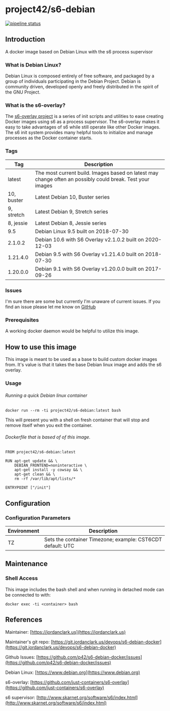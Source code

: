 # project42/s6-debian

[![pipeline status](https://git.jordanclark.us/devops/s6-debian-docker/badges/master/pipeline.svg)](https://git.jordanclark.us/devops/s6-debian-docker/commits/master)

## Introduction
A docker image based on Debian Linux with the s6 process supervisor

### What is Debian Linux?

Debian Linux is composed entirely of free software, and packaged by a group of individuals participating in the Debian Project. Debian is community driven, developed openly and freely distributed in the spirit of the GNU Project.

### What is the s6-overlay?
The [s6-overlay project](https://github.com/just-containers/s6-overlay) is a series of init scripts and utilities to ease creating Docker images using s6 as a process supervisor.  The s6-overlay makes it easy to take advantages of s6 while still operate like other Docker images.  The s6 init system provides many helpful tools to initialize and manage processes as the Docker container starts.

### Tags

| Tag | Description |
|---|---|
| latest | The most current build.  Images based on latest may change often an possibly could break.  Test your images |
| 10, buster | Latest Debian 10, Buster series |
| 9, stretch | Latest Debian 9, Stretch series |
| 8, jessie | Latest Debian 8, Jessie series |
| 9.5 | Debian Linux 9.5 built on 2018-07-30 |
| 2.1.0.2 | Debian 10.6 with S6 Overlay v2.1.0.2 built on 2020-12-03 |
| 1.21.4.0 | Debian 9.5 with S6 Overlay v1.21.4.0 built on 2018-07-30 |
| 1.20.0.0 | Debian 9.1 with S6 Overlay v1.20.0.0 built on 2017-09-26 |

### Issues

I'm sure there are some but currently I'm unaware of current issues.  If you find an issue please let me know on [GitHub](https://github.com/p42/s6-debian-docker/issues)

### Prerequisites

A working docker daemon would be helpful to utilize this image.

## How to use this image

This image is meant to be used as a base to build custom docker images from.  It's value is that it takes the base Debian linux image and adds the s6 overlay.

### Usage

###### Running a quick Debian linux container

~~~
docker run --rm -ti project42/s6-debian:latest bash
~~~

This will present you with a shell on fresh container that will stop and remove itself when you exit the container.

###### Dockerfile that is based of of this image.

~~~
FROM project42/s6-debian:latest

RUN apt-get update && \
    DEBIAN_FRONTEND=noninteractive \
    apt-get install -y cowsay && \
    apt-get clean && \
    rm -rf /var/lib/apt/lists/*

ENTRYPOINT ["/init"]
~~~

## Configuration

### Configuration Parameters
| Environment | Description |
| --- | --- |
| TZ | Sets the container Timezone; example: CST6CDT default: UTC |  

## Maintenance

### Shell Access

This image includes the bash shell and when running in detached mode can be connected to with:

~~~
docker exec -ti <container> bash
~~~


## References

Maintainer: [https://jordanclark.us](https://jordanclark.us)

Maintainer's git repo: [https://git.jordanclark.us/devops/s6-debian-docker](https://git.jordanclark.us/devops/s6-debian-docker)

Github Issues: [https://github.com/p42/s6-debian-docker/issues](https://github.com/p42/s6-debian-docker/issues)

Debian Linux: [https://www.debian.org](https://www.debian.org)

s6-overlay: [https://github.com/just-containers/s6-overlay](https://github.com/just-containers/s6-overlay)

s6 supervisor: [http://www.skarnet.org/software/s6/index.html](http://www.skarnet.org/software/s6/index.html)

